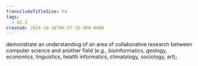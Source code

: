 ```yaml
---
transcludeTitleSize: h4
tags:
  - D2.2
created: 2024-10-16T06:57:35.000-0400
---
```

demonstrate an understanding of an area of collaborative research between computer science and another field (e.g., bioinformatics, geology, economics, linguistics, health informatics, climatology, sociology, art);